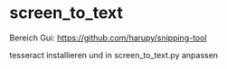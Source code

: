 # screen_to_text

Bereich Gui: https://github.com/harupy/snipping-tool

tesseract installieren und in screen_to_text.py anpassen
